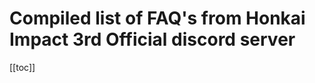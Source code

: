 # Compiled list of FAQ's from Honkai Impact 3rd Official discord server

[[toc]]

<!--@include: faq\1.md-->
<!--@include: faq\3.md-->
<!--@include: faq\4.md-->
<!--@include: faq\5.md-->
<!--@include: faq\6.md-->
<!--@include: faq\7.md-->
<!--@include: faq\8.md-->
<!--@include: faq\9.md-->
<!--@include: faq\10.md-->
<!--@include: faq\11.md-->
<!--@include: faq\12.md-->
<!--@include: faq\20.md-->
<!--@include: faq\22.md-->
<!--@include: faq\27.md-->
<!--@include: faq\28.md-->
<!--@include: faq\33.md-->
<!--@include: faq\34.md-->
<!--@include: faq\35.md-->
<!--@include: faq\37.md-->
<!--@include: faq\38.md-->
<!--@include: faq\39.md-->
<!--@include: faq\41.md-->
<!--@include: faq\42.md-->
<!--@include: faq\44.md-->
<!--@include: faq\45.md-->
<!--@include: faq\46.md-->
<!--@include: faq\48.md-->
<!--@include: faq\49.md-->
<!--@include: faq\50.md-->
<!--@include: faq\51.md-->
<!--@include: faq\53.md-->
<!--@include: faq\54.md-->
<!--@include: faq\55.md-->
<!--@include: faq\59.md-->
<!--@include: faq\60.md-->
<!--@include: faq\61.md-->
<!--@include: faq\62.md-->
<!--@include: faq\63.md-->
<!--@include: faq\64.md-->
<!--@include: faq\65.md-->
<!--@include: faq\66.md-->
<!--@include: faq\68.md-->
<!--@include: faq\70.md-->
<!--@include: faq\78.md-->
<!--@include: faq\80.md-->
<!--@include: faq\81.md-->
<!--@include: faq\82.md-->
<!--@include: faq\83.md-->
<!--@include: faq\84.md-->
<!--@include: faq\85.md-->
<!--@include: faq\86.md-->
<!--@include: faq\87.md-->
<!--@include: faq\88.md-->
<!--@include: faq\89.md-->
<!--@include: faq\90.md-->
<!--@include: faq\97.md-->
<!--@include: faq\100.md-->
<!--@include: faq\101.md-->
<!--@include: faq\102.md-->
<!--@include: faq\103.md-->
<!--@include: faq\104.md-->
<!--@include: faq\105.md-->
<!--@include: faq\106.md-->
<!--@include: faq\107.md-->
<!--@include: faq\108.md-->
<!--@include: faq\109.md-->
<!--@include: faq\110.md-->
<!--@include: faq\115.md-->
<!--@include: faq\141.md-->
<!--@include: faq\148.md-->
<!--@include: faq\150.md-->
<!--@include: faq\157.md-->